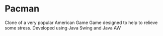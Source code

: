 # Pacman
Clone of a very popular American Game 
Game designed to help to relieve some stress. 
Developed using Java Swing and Java AW
